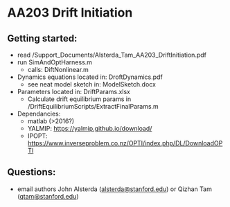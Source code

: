 # AA203 Drift Initiation

## Getting started:
- read /Support_Documents/Alsterda_Tam_AA203_DriftInitiation.pdf
- run SimAndOptHarness.m
  - calls: DiftNonlinear.m
- Dynamics equations located in: DroftDynamics.pdf
  - see neat model sketch in: ModelSketch.docx
- Parameters located in: DriftParams.xlsx
  - Calculate drift equilibrium params in /DriftEquilibriumScripts/ExtractFinalParams.m
- Dependancies:
  - matlab (>2016?)
  - YALMIP: https://yalmip.github.io/download/
  - IPOPT: https://www.inverseproblem.co.nz/OPTI/index.php/DL/DownloadOPTI
  
## Questions:
- email authors John Alsterda (alsterda@stanford.edu) or Qizhan Tam (qtam@stanford.edu)
